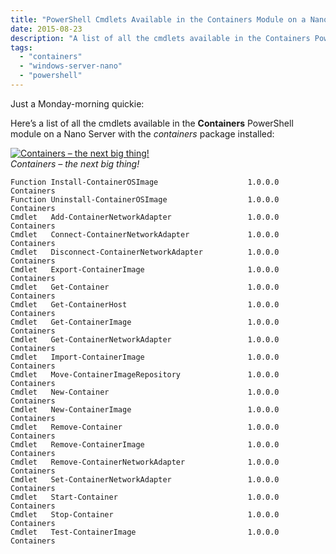 ```yaml
---
title: "PowerShell Cmdlets Available in the Containers Module on a Nano Server"
date: 2015-08-23
description: "A list of all the cmdlets available in the Containers PowerShell module on a Nano Server."
tags:
  - "containers"
  - "windows-server-nano"
  - "powershell"
---
```


Just a Monday-morning quickie:

Here’s a list of all the cmdlets available in the **Containers** PowerShell module on a Nano Server with the *containers* package installed:

[![Containers – the next big thing!](/assets/images/blog/ss_nano_containers.png)](/assets/images/blog/ss_nano_containers.png)  
*Containers – the next big thing!*

```text
Function Install-ContainerOSImage                    1.0.0.0  Containers
Function Uninstall-ContainerOSImage                  1.0.0.0  Containers
Cmdlet   Add-ContainerNetworkAdapter                 1.0.0.0  Containers
Cmdlet   Connect-ContainerNetworkAdapter             1.0.0.0  Containers
Cmdlet   Disconnect-ContainerNetworkAdapter          1.0.0.0  Containers
Cmdlet   Export-ContainerImage                       1.0.0.0  Containers
Cmdlet   Get-Container                               1.0.0.0  Containers
Cmdlet   Get-ContainerHost                           1.0.0.0  Containers
Cmdlet   Get-ContainerImage                          1.0.0.0  Containers
Cmdlet   Get-ContainerNetworkAdapter                 1.0.0.0  Containers
Cmdlet   Import-ContainerImage                       1.0.0.0  Containers
Cmdlet   Move-ContainerImageRepository               1.0.0.0  Containers
Cmdlet   New-Container                               1.0.0.0  Containers
Cmdlet   New-ContainerImage                          1.0.0.0  Containers
Cmdlet   Remove-Container                            1.0.0.0  Containers
Cmdlet   Remove-ContainerImage                       1.0.0.0  Containers
Cmdlet   Remove-ContainerNetworkAdapter              1.0.0.0  Containers
Cmdlet   Set-ContainerNetworkAdapter                 1.0.0.0  Containers
Cmdlet   Start-Container                             1.0.0.0  Containers
Cmdlet   Stop-Container                              1.0.0.0  Containers
Cmdlet   Test-ContainerImage                         1.0.0.0  Containers
```
